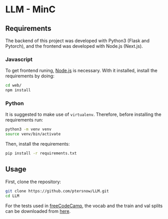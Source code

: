 # LLM - MinC


## Requirements

The backend of this project was developed with Python3 (Flask and Pytorch), and the frontend was developed with Node.js (Next.js).

### Javascript

To get frontend runing, [Node.js](https://nodejs.org/en/download/) is necessary. With it installed, install the requirements by doing:

```bash
cd web/
npm install
```

### Python

It is suggested to make use of `virtualenv`. Therefore, before installing the requirements run:

```bash
python3 -m venv venv
source venv/bin/activate
```
Then, install the requirements:

```bash
pip install -r requirements.txt
```

## Usage

First, clone the repository:

```bash
git clone https://github.com/ptersnow/LLM.git
cd LLM
```

For the tests used in [freeCodeCamp](https://www.freecodecamp.org/news/how-to-build-a-large-language-model-from-scratch-using-python/), the vocab and the train and val splits can be downloaded from [here](https://drive.google.com/drive/folders/1RVAl1noMLkw1TJ9h2777VKLOxNNoGvcC?usp=drive_link).
